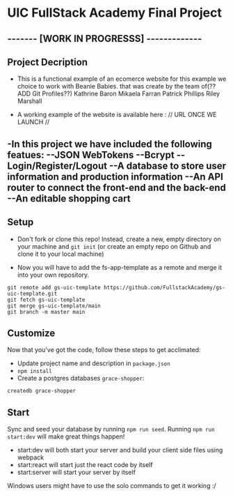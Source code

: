 # UIC FullStack Academy Final Project

## ------- [WORK IN PROGRESSS] -------------

## Project Decription
- This is a functional example of an ecomerce website for this example we choice to work with Beanie Babies.
    that was create by the team of(??ADD Git Profiles??)
     Kathrine Baron 
     Mikaela Farran 
     Patrick Phillips
     Riley Marshall

- A working example of the website is available here : // URL ONCE WE LAUNCH //

-In this project we have included the following featues:
--JSON WebTokens
--Bcrypt
--Login/Register/Logout
--A database to store user information and production information
--An API router to connect the front-end and the back-end 
--An editable shopping cart
--
## Setup



- Don't fork or clone this repo! Instead, create a new, empty
  directory on your machine and `git init` (or create an empty repo on
  Github and clone it to your local machine)

- Now you will have to add the fs-app-template as a remote and merge it into your own repository.

```
git remote add gs-uic-template https://github.com/FullstackAcademy/gs-uic-template.git
git fetch gs-uic-template
git merge gs-uic-template/main
git branch -m master main
```

## Customize

Now that you've got the code, follow these steps to get acclimated:

- Update project name and description in `package.json`
- `npm install`
- Create a postgres databases `grace-shopper`:

```
createdb grace-shopper
```

## Start

Sync and seed your database by running `npm run seed`. Running `npm run start:dev` will make great things happen!

- start:dev will both start your server and build your client side files using webpack
- start:react will start just the react code by itself
- start:server will start your server by itself

Windows users might have to use the solo commands to get it working :/
